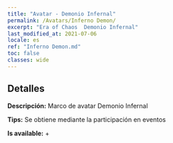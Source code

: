 ```yaml
---
title: "Avatar - Demonio Infernal"
permalink: /Avatars/Inferno Demon/
excerpt: "Era of Chaos  Demonio Infernal"
last_modified_at: 2021-07-06
locale: es
ref: "Inferno Demon.md"
toc: false
classes: wide
---
```

## Detalles

 **Descripción:** Marco de avatar Demonio Infernal 

 **Tips:** Se obtiene mediante la participación en eventos 

 **Is available:**  + 

